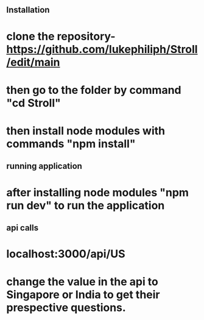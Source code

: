 
## Installation
  # clone the repository- https://github.com/lukephiliph/Stroll/edit/main
  # then go to the folder by command "cd Stroll"
  # then install node modules with commands "npm install"
 ## running application
  # after installing node modules "npm run dev" to run the application
 ## api calls
  # localhost:3000/api/US
  # change the value in the api to Singapore or India to get their prespective questions.
  
